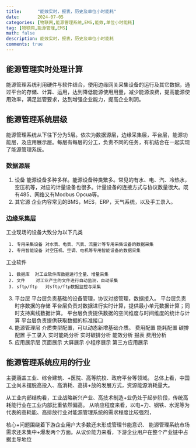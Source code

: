 ```yaml
---
title:      "能效实时，报表，历史及单位小时能耗"
date:       2024-07-05
categories: [物联网,能源管理系统,EMS,能效,单位小时能耗]
tag: [物联网,能源管理,EMS]
math: false
description: 能效实时，报表，历史及单位小时能耗
comments: true
---
```


## 能源管理实时处理计算

能源管理系统利用硬件与软件结合，使用边缘网关采集设备的运行及其它数据，通过平台的存储、计算、运用，达到降低能源使用用量，减少能源浪费，提高能源使用效率，满足监管要求，达到增强企业能力，提高企业利润。

## 能源管理系统层级

能源管理系统从下往下分为5层。依次为数据源层，边缘采集层，平台层，能源功能层，及应用展示层。每层有每层的分工，负责不同的任务，有机结合在一起实现了能源管理系统。

### 数据源层
1. 设备
 能源设备多种多样。能源设备种类繁多。常见的有水、电、汽、冷热水，空压机等，对应的计量设备也很多。计量设备的连接方式与协议数量很大。既有485、网络又有Modbus Opcua等。
2. 其它源
 企业内容常见的BMS，MES，ERP，天气系统，以及手工录入。
### 边缘采集层
 工业现场的设备大致分为以下几类
   
     1. 专用采集设备 对水表、电表、汽表、流量计等专用采集设备的数据采集
     2. 专用智能设备 对空压机、空调、电机等专用智能设备的数据采集
 工业软件

     1. 数据库  对工业软件库数据进行全量、增量采集
     2. 文件    对工业产生的文件进行自动监测，自动采集
     3. sftp/ftp   对sftp/ftp数据监控与采集
3. 平台层
   平台层负责基础的设备管理，协议对接管理，数据接入。
   平台层负责时序数据的存储
   平台层负责对数据进行实时计算，提供最小单元数据计算；同时支持离线数据计算。
   平台层负责提供数据的空间维度与时间维度的统计与计算
   平台层负责提供获取数据的标准接口
4. 能源管理层
   介质类型配置，可以动态新增基础介质。
   费用配置
   能耗配置
   碳排配置
   手工录入
   实时能耗分析
   实时碳排分析
   能效分析
   报表
   费用分析
5. 应用展示层
   页面展示
   大屏展示
   小程序展示
   第三方应用展示
## 能源管理系统应用的行业
主要涵盖工业、综合建筑、+医院、高等院校、政府平台等领域。
总体上看，中国工业尚未摆脱高投入、高消耗、高排+放的发展方式，资源能源消耗量大。

从工业内部结构看，工业战略新兴产业、高技术制造+业仍处于起步阶段，传统高耗能行业在工业内部比重依然偏高。
从响应程度来看，以电+力、钢铁、水泥等为代表的高耗能、高排放行业对能源管理系统的需求程度比较强烈，

核心+问题围绕着下游企业用户大多数还未形成管理节能意识、
能源管理系统市场需求还未集中+爆发两个方面。从议价能力来看，下游企业用户在整个产业链中占据主导地位
